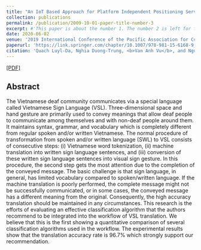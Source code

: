 ```yaml
---
title: "An IoT Based Approach for Platform Independent Positioning Service"
collection: publications
permalink: /publication/2009-10-01-paper-title-number-3
excerpt: #'This paper is about the number 1. The number 2 is left for future work.'
date: 2020-06-02
venue: '2019 International Conference of the Pacific Association for Computational Linguistics'
paperurl: 'https://link.springer.com/chapter/10.1007/978-981-15-6168-9_12'
citation: 'Quach Luyl-Da, Nghia Duong-Trung, <b>Van Anh Vu</b>, and Nguyen Chi-Ngon, <i>2019 International Conference of the Pacific Association for Computational Linguistics</i> <b>PACLING 2019</b>.'
---
```

[[PDF]](http://vanbk.github.io/files/paper2.pdf)

## Abstract
The Vietnamese deaf community communicates via a special language called Vietnamese Sign Language (VSL). Three-dimensional space and hand gesture are primarily used to convey meanings that allow deaf people to communicate among themselves and with non-deaf people around them. It maintains syntax, grammar, and vocabulary which is completely different from regular spoken and/or written Vietnamese. The normal procedure of transformation from spoken and/or written language (SWL) to VSL consists of consecutive steps: (i) Vietnamese word tokenization, (ii) machine translation into written sign language sentences, and (iii) conversion of these written sign language sentences into visual sign gesture. In this procedure, the second step gets the most attention due to the completion of the conveyed message. The basic challenge is that sign language, in general, has limited vocabulary compared to spoken/written language. If the machine translation is poorly performed, the complete message might not be successfully communicated, or in some cases, the conveyed message has a different meaning from the original. Consequently, the high accuracy translation should be maintained in any circumstances. This research is the efforts of evaluating an effective classification algorithm that the authors recommend to be integrated into the workflow of VSL translation. We believe that this is the first showing a quantitative comparison of several classification algorithms used in the workflow. The experimental results show that the translation accuracy rate is 96.7% which strongly support our recommendation.
